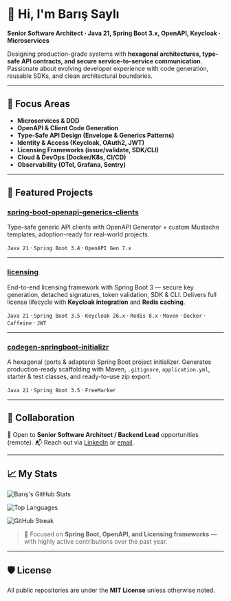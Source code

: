 # 👋 Hi, I'm Barış Saylı

**Senior Software Architect · Java 21, Spring Boot 3.x, OpenAPI, Keycloak · Microservices**

Designing production-grade systems with **hexagonal architectures, type-safe API contracts, and secure service-to-service communication**. Passionate about evolving developer experience with code generation, reusable SDKs, and clean architectural boundaries.

---

## 🔭 Focus Areas

* **Microservices & DDD**
* **OpenAPI & Client Code Generation**
* **Type-Safe API Design (Envelope & Generics Patterns)**
* **Identity & Access (Keycloak, OAuth2, JWT)**
* **Licensing Frameworks (issue/validate, SDK/CLI)**
* **Cloud & DevOps (Docker/K8s, CI/CD)**
* **Observability (OTel, Grafana, Sentry)**

---

## 📂 Featured Projects

### [spring-boot-openapi-generics-clients](https://github.com/bsayli/spring-boot-openapi-generics-clients)

Type-safe generic API clients with OpenAPI Generator + custom Mustache templates, adoption-ready for real-world projects.

`Java 21` · `Spring Boot 3.4` · `OpenAPI Gen 7.x`

---

### [licensing](https://github.com/bsayli/licensing)

End-to-end licensing framework with Spring Boot 3 — secure key generation, detached signatures, token validation, SDK & CLI. Delivers full license lifecycle with **Keycloak integration** and **Redis caching**.

`Java 21` · `Spring Boot 3.5` · `Keycloak 26.x` · `Redis 8.x` · `Maven` · `Docker` · `Caffeine` · `JWT`

---

### [codegen-springboot-initializr](https://github.com/bsayli/codegen-springboot-initializr)

A hexagonal (ports & adapters) Spring Boot project initializer. Generates production-ready scaffolding with Maven, `.gitignore`, `application.yml`, starter & test classes, and ready-to-use zip export.

`Java 21` · `Spring Boot 3.5` · `FreeMarker`

---

## 🤝 Collaboration

💼 Open to **Senior Software Architect / Backend Lead** opportunities (remote).
📬 Reach out via [LinkedIn](https://www.linkedin.com/in/barissayli/) or [email](mailto:baris.sayli@gmail.com).

---

## 📈 My Stats

![Barış's GitHub Stats](https://github-readme-stats.vercel.app/api?username=bsayli&show_icons=true&theme=default&hide_border=true&count_private=true&include_all_commits=true&v=2)

![Top Languages](https://github-readme-stats.vercel.app/api/top-langs/?username=bsayli&layout=compact&theme=default&hide_border=true&v=2)

![GitHub Streak](https://streak-stats.demolab.com?user=bsayli&theme=default&hide_border=true&hide_total_contributions=true&hide_longest_streak=true&v=2)

> 🚀 Focused on **Spring Boot, OpenAPI, and Licensing frameworks** — with highly active contributions over the past year.

---

## 🛡 License

All public repositories are under the **MIT License** unless otherwise noted.
